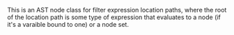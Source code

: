 
This is an AST node class for filter expression location paths, where the root of the location path is some type of expression that evaluates to a node (if it's a varaible bound to one) or a node set.
